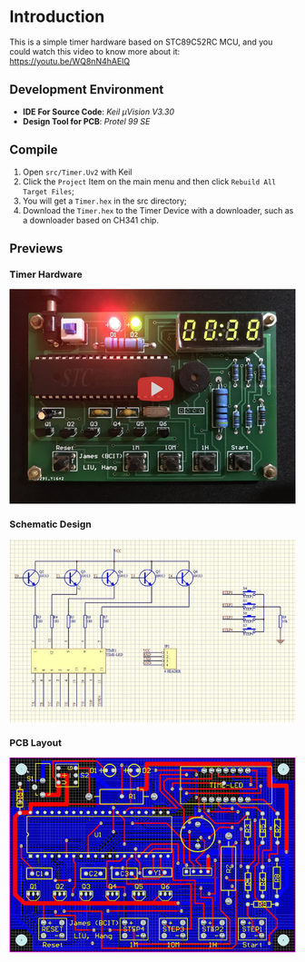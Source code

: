 # Introduction
This is a simple timer hardware based on STC89C52RC MCU, and you could watch this video to know more about it: https://youtu.be/WQ8nN4hAElQ

## Development Environment
* **IDE For Source Code**: *Keil μVision V3.30*
* **Design Tool for PCB**: *Protel 99 SE*

## Compile
1. Open `src/Timer.Uv2` with Keil
2. Click the `Project` Item on the main menu and then click `Rebuild All Target Files`;
3. You will get a `Timer.hex` in the src directory;
4. Download the `Timer.hex` to the Timer Device with a downloader, such as a downloader based on CH341 chip.

## Previews
### Timer Hardware
[![Timer Hardware](./pic/Timer.jpg)](https://youtu.be/WQ8nN4hAElQ "A Simple Timer Hardware")

### Schematic Design
![Schematic Design](./pic/Schematic.jpg)

### PCB Layout
![Schematic Design](./pic/PCB.jpg)